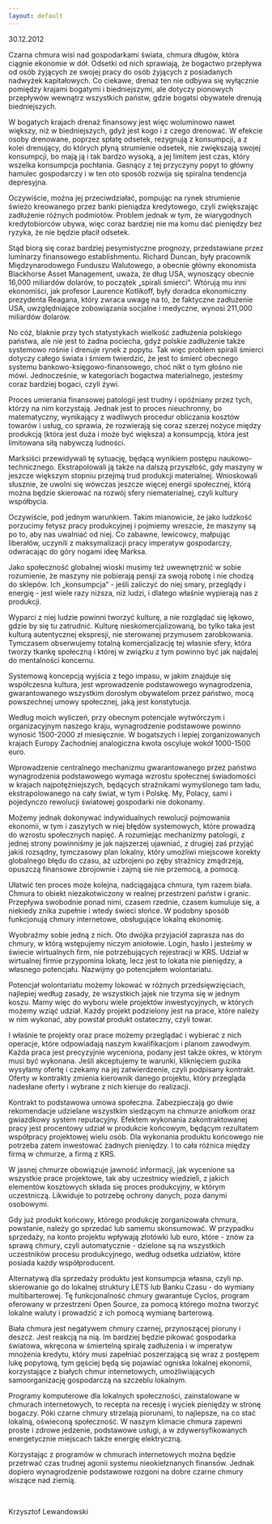 ```yaml
---
layout: default
---
```


<!--123-->
<div>30.12.2012<br></div><div>







<p class="p1">Czarna chmura wisi nad gospodarkami <span class="s1">ś</span>wiata, chmura d<span class="s1">ł</span>ugów, która ci<span class="s1">ą</span>gnie ekonomie w dó<span class="s1">ł</span>. Odsetki od nich sprawiaj<span class="s1">ą</span>, <span class="s1">ż</span>e bogactwo przep<span class="s1">ł</span>ywa od osób <span class="s1">ż</span>yj<span class="s1">ą</span>cych ze swojej pracy do osób <span class="s1">ż</span>yj<span class="s1">ą</span>cych z posiadanych nadwy<span class="s1">ż</span>ek kapita<span class="s1">ł</span>owych. Co ciekawe, drena<span class="s1">ż</span> ten nie odbywa si<span class="s1">ę</span> wy<span class="s1">łą</span>cznie pomi<span class="s1">ę</span>dzy krajami bogatymi i biedniejszymi, ale dotyczy pionowych przep<span class="s1">ł</span>ywów wewn<span class="s1">ą</span>trz wszystkich pa<span class="s1">ń</span>stw, gdzie&nbsp;bogatsi obywatele drenuj<span class="s1">ą</span> biedniejszych.&nbsp;</p>
<p class="p1">W bogatych krajach drena<span class="s1">ż</span> finansowy jest wi<span class="s1">ę</span>c woluminowo nawet wi<span class="s1">ę</span>kszy, ni<span class="s1">ż</span> w biedniejszych, gdy<span class="s1">ż</span> jest kogo i z czego drenowa<span class="s1">ć</span>. W efekcie osoby drenowane, poprzez sp<span class="s1">ł</span>at<span class="s1">ę</span> odsetek, rezygnuj<span class="s1">ą</span> z konsumpcji, a z kolei drenuj<span class="s1">ą</span>cy, do których p<span class="s1">ł</span>yn<span class="s1">ą</span> strumienie odsetek, nie zwi<span class="s1">ę</span>kszaj<span class="s1">ą</span> swojej konsumpcji, bo maj<span class="s1">ą</span> j<span class="s1">ą</span> i tak bardzo wysok<span class="s1">ą</span>, a jej limitem jest czas, który wszelka konsumpcja poch<span class="s1">ł</span>ania. Gasn<span class="s1">ą</span>cy z tej przyczyny popyt to g<span class="s1">ł</span>ówny hamulec gospodarczy i w ten oto sposób rozwija si<span class="s1">ę</span> spiralna tendencja depresyjna.</p>
<p class="p1">Oczywi<span class="s1">ś</span>cie, mo<span class="s1">ż</span>na jej przeciwdzia<span class="s1">ł</span>a<span class="s1">ć</span>, pompuj<span class="s1">ą</span>c na rynek strumienie <span class="s1">ś</span>wie<span class="s1">ż</span>o kreowanego przez banki pieni<span class="s1">ą</span>dza kredytowego, czyli zwi<span class="s1">ę</span>kszaj<span class="s1">ą</span>c zad<span class="s1">ł</span>u<span class="s1">ż</span>enie ró<span class="s1">ż</span>nych podmiotów. Problem jednak w tym, <span class="s1">ż</span>e wiarygodnych kredytobiorców ubywa, wi<span class="s1">ę</span>c coraz bardziej nie ma komu da<span class="s1">ć</span> pieni<span class="s1">ę</span>dzy bez ryzyka, <span class="s1">ż</span>e nie b<span class="s1">ę</span>dzie p<span class="s1">ł</span>aci<span class="s1">ł</span> odsetek.</p>
<p class="p1">St<span class="s1">ą</span>d bior<span class="s1">ą</span> si<span class="s1">ę</span> coraz bardziej pesymistyczne prognozy, przedstawiane przez luminarzy finansowego establishmentu. Richard Duncan, by<span class="s1">ł</span>y pracownik Mi<span class="s1">ę</span>dzynarodowego Funduszu Walutowego, a obecnie g<span class="s1">ł</span>ówny ekonomista Blackhorse Asset Management, uwa<span class="s1">ż</span>a, <span class="s1">ż</span>e d<span class="s1">ł</span>ug USA, wynosz<span class="s1">ą</span>cy obecnie 16,000 miliardów dolarów, to pocz<span class="s1">ą</span>tek „spirali <span class="s1">ś</span>mierci“. Wtóruj<span class="s1">ą</span> mu inni ekonomi<span class="s1">ś</span>ci, jak profesor Laurence Kotlikoff, by<span class="s1">ł</span>y doradca ekonomiczny prezydenta Reagana, który zwraca uwag<span class="s1">ę</span> na to, <span class="s1">ż</span>e faktyczne zad<span class="s1">ł</span>u<span class="s1">ż</span>enie USA, uwzgl<span class="s1">ę</span>dniaj<span class="s1">ą</span>ce zobowi<span class="s1">ą</span>zania socjalne i medyczne, wynosi 211,000 miliardów dolarów.</p>
<p class="p1">No có<span class="s1">ż</span>, blaknie przy tych statystykach wielko<span class="s1">ść</span> zad<span class="s1">ł</span>u<span class="s1">ż</span>enia polskiego pa<span class="s1">ń</span>stwa, ale nie jest to <span class="s1">ż</span>adna pociecha, gdy<span class="s1">ż</span> polskie zad<span class="s1">ł</span>u<span class="s1">ż</span>enie tak<span class="s1">ż</span>e systemowo ro<span class="s1">ś</span>nie i drenuje rynek z popytu. Tak wi<span class="s1">ę</span>c problem spirali <span class="s1">ś</span>mierci dotyczy ca<span class="s1">ł</span>ego <span class="s1">ś</span>wiata i <span class="s1">ś</span>miem twierdzi<span class="s1">ć</span>, <span class="s1">ż</span>e jest to <span class="s1">ś</span>mier<span class="s1">ć</span> obecnego systemu bankowo-ksi<span class="s1">ę</span>gowo-finansowego, cho<span class="s1">ć</span> nikt o tym g<span class="s1">ł</span>o<span class="s1">ś</span>no nie mówi. Jednocze<span class="s1">ś</span>nie, w kategoriach bogactwa materialnego, jeste<span class="s1">ś</span>my coraz bardziej bogaci, czyli <span class="s1">ż</span>ywi.</p>
<p class="p1">Proces umierania finansowej patologii jest trudny i opó<span class="s1">ź</span>niany przez tych, którzy na nim korzystaj<span class="s1">ą</span>. Jednak jest to proces nieuchronny, bo matematyczny, wynikaj<span class="s1">ą</span>cy z wadliwych procedur obliczania kosztów towarów i us<span class="s1">ł</span>ug, co sprawia, <span class="s1">ż</span>e rozwieraj<span class="s1">ą</span> si<span class="s1">ę</span> coraz szerzej no<span class="s1">ż</span>yce mi<span class="s1">ę</span>dzy produkcj<span class="s1">ą</span> (która jest du<span class="s1">ż</span>a i mo<span class="s1">ż</span>e by<span class="s1">ć</span> wi<span class="s1">ę</span>ksza) a konsumpcj<span class="s1">ą</span>, która jest limitowana si<span class="s1">łą</span> nabywcz<span class="s1">ą</span> ludno<span class="s1">ś</span>ci.</p>
<p class="p1">Marksi<span class="s1">ś</span>ci przewidywali t<span class="s1">ę</span> sytuacj<span class="s1">ę</span>, b<span class="s1">ę</span>d<span class="s1">ą</span>c<span class="s1">ą</span> wynikiem post<span class="s1">ę</span>pu naukowo-technicznego. Ekstrapolowali j<span class="s1">ą</span> tak<span class="s1">ż</span>e na dalsz<span class="s1">ą</span> przysz<span class="s1">ł</span>o<span class="s1">ść</span>, gdy maszyny w jeszcze wi<span class="s1">ę</span>kszym stopniu przejm<span class="s1">ą</span> trud produkcji materialnej. Wnioskowali s<span class="s1">ł</span>usznie, <span class="s1">ż</span>e uwolni si<span class="s1">ę</span> wówczas jeszcze wi<span class="s1">ę</span>cej energii spo<span class="s1">ł</span>ecznej, któr<span class="s1">ą</span> mo<span class="s1">ż</span>na b<span class="s1">ę</span>dzie skierowa<span class="s1">ć</span> na rozwój sfery niematerialnej, czyli kultury wspó<span class="s1">ł</span>bycia.&nbsp;</p>
<p class="p1">Oczywi<span class="s1">ś</span>cie, pod jednym warunkiem. Takim mianowicie, <span class="s1">ż</span>e jako ludzko<span class="s1">ść</span> porzucimy fetysz pracy produkcyjnej i pojmiemy wreszcie, <span class="s1">ż</span>e maszyny s<span class="s1">ą</span> po to, aby nas uwalnia<span class="s1">ć</span> od niej. Co zabawne, lewicowcy, ma<span class="s1">ł</span>puj<span class="s1">ą</span>c libera<span class="s1">ł</span>ów, uczynili z maksymalizacji pracy imperatyw gospodarczy, odwracaj<span class="s1">ą</span>c do góry nogami ide<span class="s1">ę</span> Marksa.</p>
<p class="p1">Jako spo<span class="s1">ł</span>eczno<span class="s1">ść</span> globalnej wioski musimy te<span class="s1">ż</span> uwewn<span class="s1">ę</span>trzni<span class="s1">ć</span> w sobie rozumienie, <span class="s1">ż</span>e maszyny nie pobieraj<span class="s1">ą</span> pensji za swoj<span class="s1">ą</span> robot<span class="s1">ę</span> i nie chodz<span class="s1">ą</span> do sklepów. Ich „konsumpcja“ - je<span class="s1">ś</span>li zaliczy<span class="s1">ć</span> do niej smary, przegl<span class="s1">ą</span>dy i energi<span class="s1">ę</span> - jest wiele razy ni<span class="s1">ż</span>sza, ni<span class="s1">ż</span> ludzi, i dlatego w<span class="s1">ł</span>a<span class="s1">ś</span>nie wypieraj<span class="s1">ą</span> nas z produkcji.</p>
<p class="p1">Wyparci z niej ludzie powinni tworzy<span class="s1">ć</span> kultur<span class="s1">ę</span>, a nie rozgl<span class="s1">ą</span>da<span class="s1">ć</span> si<span class="s1">ę</span> l<span class="s1">ę</span>kowo, gdzie by si<span class="s1">ę</span> tu zatrudni<span class="s1">ć</span>. Kultur<span class="s1">ę</span> nieskomercjalizowan<span class="s1">ą</span>, bo tylko taka jest kultur<span class="s1">ą</span> autentycznej ekspresji, nie sterowanej przymusem zarobkowania. Tymczasem obserwujemy totaln<span class="s1">ą</span> komercjalizacj<span class="s1">ę</span> tej w<span class="s1">ł</span>asnie sfery, która tworzy tkank<span class="s1">ę</span> spo<span class="s1">ł</span>eczn<span class="s1">ą</span> i której w zwi<span class="s1">ą</span>zku z tym powinno by<span class="s1">ć</span> jak najdalej do mentalno<span class="s1">ś</span>ci koncernu.</p>
<p class="p1">Systemow<span class="s1">ą</span> koncepcj<span class="s1">ą</span> wyj<span class="s1">ś</span>cia z tego impasu, w jakim znajduje si<span class="s1">ę</span> wspó<span class="s1">ł</span>czesna kultura, jest wprowadzenie podstawowego wynagrodzenia, gwarantowanego wszystkim doros<span class="s1">ł</span>ym obywatelom przez pa<span class="s1">ń</span>stwo, moc<span class="s1">ą</span> powszechnej umowy spo<span class="s1">ł</span>ecznej, jak<span class="s1">ą</span> jest konstytucja.&nbsp;</p>
<p class="p1">Wed<span class="s1">ł</span>ug moich wylicze<span class="s1">ń</span>, przy obecnym potencjale wytwórczym i organizacyjnym naszego kraju, wynagrodzenie podstawowe powinno wynosi<span class="s1">ć</span> 1500-2000 z<span class="s1">ł</span> miesi<span class="s1">ę</span>cznie. W bogatszych i lepiej zorganizowanych krajach Europy Zachodniej analogiczna kwota oscyluje wokó<span class="s1">ł</span> 1000-1500 euro.</p>
<p class="p1">Wprowadzenie centralnego mechanizmu gwarantowanego przez pa<span class="s1">ń</span>stwo wynagrodzenia podstawowego wymaga wzrostu spo<span class="s1">ł</span>ecznej <span class="s1">ś</span>wiadomo<span class="s1">ś</span>ci w krajach najpot<span class="s1">ęż</span>niejszych, b<span class="s1">ę</span>d<span class="s1">ą</span>cych stra<span class="s1">ż</span>nikami wymy<span class="s1">ś</span>lonego tam <span class="s1">ł</span>adu, ekstrapolowanego na ca<span class="s1">ł</span>y <span class="s1">ś</span>wiat, w tym i Polsk<span class="s1">ę</span>. My, Polacy, sami i pojedynczo rewolucji <span class="s1">ś</span>wiatowej gospodarki nie dokonamy.</p>
<p class="p1">Mo<span class="s1">ż</span>emy jednak dokonywa<span class="s1">ć</span> indywidualnych rewolucji pojmowania ekonomii, w tym i zaszytych w niej b<span class="s1">łę</span>dów systemowych, które prowadz<span class="s1">ą</span> do wzrostu spo<span class="s1">ł</span>ecznych napi<span class="s1">ęć</span>. A rozumiej<span class="s1">ą</span>c mechanizmy patologii, z jednej strony powinni<span class="s1">ś</span>my je jak najszerzej ujawnia<span class="s1">ć</span>, z drugiej za<span class="s1">ś</span> przyj<span class="s1">ąć</span> jaki<span class="s1">ś</span> rozs<span class="s1">ą</span>dny, tymczasowy plan lokalny, który umo<span class="s1">ż</span>liwi miejscowe korekty globalnego b<span class="s1">łę</span>du do czasu, a<span class="s1">ż</span> uzbrojeni po z<span class="s1">ę</span>by stra<span class="s1">ż</span>nicy zm<span class="s1">ą</span>drzej<span class="s1">ą</span>, opuszcz<span class="s1">ą</span> finansowe zbrojownie i zajm<span class="s1">ą</span> sie nie przemoc<span class="s1">ą</span>, a pomoc<span class="s1">ą</span>.</p>
<p class="p1">U<span class="s1">ł</span>atwi<span class="s1">ć</span> ten proces mo<span class="s1">ż</span>e kolejna, nadci<span class="s1">ą</span>gaj<span class="s1">ą</span>ca chmura, tym razem bia<span class="s1">ł</span>a. Chmura to obiekt niezakotwiczony w realnej przestrzeni pa<span class="s1">ń</span>stw i granic. Przep<span class="s1">ł</span>ywa swobodnie ponad nimi, czasem rzednie, czasem kumuluje si<span class="s1">ę</span>, a niekiedy znika zupe<span class="s1">ł</span>nie i wtedy <span class="s1">ś</span>wieci s<span class="s1">ł</span>o<span class="s1">ń</span>ce. W podobny sposób funkcjonuj<span class="s1">ą</span> chmury internetowe, obs<span class="s1">ł</span>uguj<span class="s1">ą</span>ce lokaln<span class="s1">ą</span> ekonomi<span class="s1">ę</span>.</p>
<p class="p1">Wyobra<span class="s1">ź</span>my sobie jedn<span class="s1">ą</span> z nich. Oto dwójka przyjació<span class="s1">ł</span> zaprasza nas do chmury, w któr<span class="s1">ą</span> wst<span class="s1">ę</span>pujemy niczym anio<span class="s1">ł</span>owie. Login, has<span class="s1">ł</span>o i jeste<span class="s1">ś</span>my w <span class="s1">ś</span>wiecie wirtualnych firm, nie potrzebuj<span class="s1">ą</span>cych rejestracji w KRS. Udzia<span class="s1">ł</span> w wirtualnej firmie przypomina lokat<span class="s1">ę</span>, lecz jest to lokata nie pieni<span class="s1">ę</span>dzy, a w<span class="s1">ł</span>asnego potencja<span class="s1">ł</span>u. Nazwijmy go potencja<span class="s1">ł</span>em wolontariatu.</p>
<p class="p1">Potencja<span class="s1">ł</span> wolontariatu mo<span class="s1">ż</span>emy lokowa<span class="s1">ć</span> w ró<span class="s1">ż</span>nych przedsi<span class="s1">ę</span>wzi<span class="s1">ę</span>ciach, najlepiej wed<span class="s1">ł</span>ug zasady, <span class="s1">ż</span>e wszystkich jajek nie trzyma si<span class="s1">ę</span> w jednym koszu. Mamy wi<span class="s1">ę</span>c do wyboru wiele projektów inwestycyjnych, w których mo<span class="s1">ż</span>emy wzi<span class="s1">ąć</span> udzia<span class="s1">ł</span>. Ka<span class="s1">ż</span>dy projekt podzielony jest na prace, które nale<span class="s1">ż</span>y w nim wykona<span class="s1">ć</span>, aby powsta<span class="s1">ł</span> produkt ostateczny, czyli towar.</p>
<p class="p1">I w<span class="s1">ł</span>a<span class="s1">ś</span>nie te projekty oraz prace mo<span class="s1">ż</span>emy przegl<span class="s1">ą</span>da<span class="s1">ć</span> i wybiera<span class="s1">ć</span> z nich operacje, które odpowiadaj<span class="s1">ą</span> naszym kwalifikacjom i planom zawodwym. Ka<span class="s1">ż</span>da praca jest precyzyjnie wyceniona, podany jest tak<span class="s1">ż</span>e okres, w którym musi by<span class="s1">ć</span> wykonana. Je<span class="s1">ś</span>li akceptujemy te warunki, klikni<span class="s1">ę</span>ciem guzika wysy<span class="s1">ł</span>amy ofert<span class="s1">ę</span> i czekamy na jej zatwierdzenie, czyli podpisany kontrakt. Oferty w kontrakty zmienia kierownik danego projektu, który przegl<span class="s1">ą</span>da nades<span class="s1">ł</span>ane oferty i wybrane z nich kieruje do realizacji.&nbsp;</p>
<p class="p1">Kontrakt to podstawowa umowa spo<span class="s1">ł</span>eczna. Zabezpieczaj<span class="s1">ą</span> go dwie rekomendacje udzielane wszystkim siedz<span class="s1">ą</span>cym na chmurze anio<span class="s1">ł</span>kom oraz gwiazdkowy system reputacyjny. Efektem wykonania zakontraktowanej pracy jest procentowy udzia<span class="s1">ł</span> w produkcie ko<span class="s1">ń</span>cowym, b<span class="s1">ę</span>d<span class="s1">ą</span>cym rezultatem wspó<span class="s1">ł</span>pracy projektowej wielu osób. Dla wykonania produktu ko<span class="s1">ń</span>cowego nie potrzeba zatem inwestowa<span class="s1">ć</span> <span class="s1">ż</span>adnych pieni<span class="s1">ę</span>dzy. I to ca<span class="s1">ł</span>a ró<span class="s1">ż</span>nica mi<span class="s1">ę</span>dzy firm<span class="s1">ą</span> w chmurze, a firm<span class="s1">ą</span> z KRS.</p>
<p class="p1">W jasnej chmurze obowi<span class="s1">ą</span>zuje jawno<span class="s1">ść</span> informacji, jak wycenione sa wszystkie prace projektowe, tak aby uczestnicy wiedzieli, z jakich elementów kosztowych sk<span class="s1">ł</span>ada si<span class="s1">ę</span> proces produkcyjny, w którym uczestnicz<span class="s1">ą</span>. Likwiduje to potrzeb<span class="s1">ę</span> ochrony danych, poza danymi osobowymi.</p>
<p class="p1">Gdy ju<span class="s1">ż</span> produkt ko<span class="s1">ń</span>cowy, którego produkcj<span class="s1">ę</span> zorganizowa<span class="s1">ł</span>a chmura, powstanie, nale<span class="s1">ż</span>y go sprzeda<span class="s1">ć</span> lub samemu skonsumowa<span class="s1">ć</span>. W przypadku sprzeda<span class="s1">ż</span>y, na konto projektu wp<span class="s1">ł</span>ywaj<span class="s1">ą</span> z<span class="s1">ł</span>otówki lub euro, które - znów za spraw<span class="s1">ą</span> chmury, czyli automatycznie - dzielone s<span class="s1">ą</span> na wszystkich uczestników procesu produkcyjnego, wed<span class="s1">ł</span>ug odsetka udzia<span class="s1">ł</span>ów, które posiada ka<span class="s1">ż</span>dy wspó<span class="s1">ł</span>producent.</p>
<p class="p1">Alternatyw<span class="s1">ą</span> dla sprzeda<span class="s1">ż</span>y produktu jest konsumpcja w<span class="s1">ł</span>asna, czyli np. skierowanie go do lokalnej struktury LETS lub Banku Czasu - do wymiany multibarterowej. T<span class="s1">ę</span> funkcjonalno<span class="s1">ść</span> chmury gwarantuje Cyclos, program oferowany w przestrzeni Open Source, za pomoc<span class="s1">ą</span> którego mo<span class="s1">ż</span>na tworzy<span class="s1">ć</span> lokalne waluty i prowadzi<span class="s1">ć</span> z ich pomoc<span class="s1">ą</span> wymian<span class="s1">ę</span> barterow<span class="s1">ą</span>.</p>
<p class="p1">Bia<span class="s1">ł</span>a chmura jest negatywem chmury czarnej, przynosz<span class="s1">ą</span>cej pioruny i deszcz. Jest reakcj<span class="s1">ą</span> na ni<span class="s1">ą</span>. Im bardziej b<span class="s1">ę</span>dzie pikowa<span class="s1">ć</span> gospodarka <span class="s1">ś</span>wiatowa, wkr<span class="s1">ę</span>cona w <span class="s1">ś</span>mierteln<span class="s1">ą</span> spiral<span class="s1">ę</span> zad<span class="s1">ł</span>u<span class="s1">ż</span>enia i w imperatyw mno<span class="s1">ż</span>enia kredytu, który musi zape<span class="s1">ł</span>nia<span class="s1">ć</span> poszerzaj<span class="s1">ą</span>c<span class="s1">ą</span> si<span class="s1">ę</span> wraz z post<span class="s1">ę</span>pem luk<span class="s1">ę</span> popytow<span class="s1">ą</span>, tym g<span class="s1">ęś</span>ciej b<span class="s1">ę</span>d<span class="s1">ą</span> si<span class="s1">ę</span> pojawia<span class="s1">ć</span> ogniska lokalnej ekonomii, korzystaj<span class="s1">ą</span>ce z bia<span class="s1">ł</span>ych chmur internetowych, umo<span class="s1">ż</span>liwiaj<span class="s1">ą</span>cych samoorganizacj<span class="s1">ę</span> gospodarcz<span class="s1">ą</span> na szczeblu lokalnym.</p>
<p class="p1">Programy komputerowe dla lokalnych spo<span class="s1">ł</span>eczno<span class="s1">ś</span>ci, zainstalowane w chmurach internetowych, to recepta na recesj<span class="s1">ę</span> i wyciek pieni<span class="s1">ę</span>dzy w stron<span class="s1">ę</span> bogaczy. Póki czarne chmury strzelaj<span class="s1">ą</span> piorunami, to najlepsze, na co sta<span class="s1">ć</span> lokaln<span class="s1">ą</span>, o<span class="s1">ś</span>wiecon<span class="s1">ą</span> spo<span class="s1">ł</span>eczno<span class="s1">ść</span>. W naszym klimacie chmura zapewni proste i zdrowe jedzenie, podstawowe us<span class="s1">ł</span>ugi, a w zdywersyfikowanych energetycznie miejscach tak<span class="s1">ż</span>e energi<span class="s1">ę</span> elektryczn<span class="s1">ą</span>.&nbsp;</p>
<p class="p1">Korzystaj<span class="s1">ą</span>c z programów w chmurach internetowych mo<span class="s1">ż</span>na b<span class="s1">ę</span>dzie przetrwa<span class="s1">ć</span> czas trudnej agonii systemu nieokie<span class="s1">ł</span>znanych finansów. Jednak dopiero wynagrodzenie podstawowe rozgoni na dobre czarne chmury wisz<span class="s1">ą</span>ce nad ziemi<span class="s1">ą</span>.</p><p class="p1"><br></p><p class="p1">Krzysztof Lewandowski</p></div><div><br></div><div><br></div><div><br></div><div><br></div>